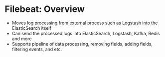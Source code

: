 # Filebeat: Overview #

* Moves log processing from external process such as Logstash into the ElasticSearch itself
* Can send the processed logs into ElasticSearch, Logstash, Kafka, Redis and more
* Supports pipeline of data processing, removing fields, adding fields, filtering events, and etc.